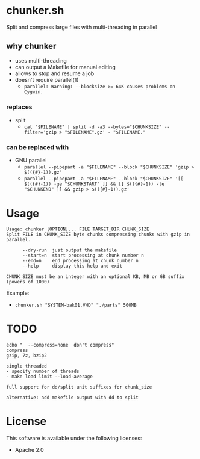 # chunker.sh
Split and compress large files with multi-threading in parallel

## why chunker

* uses multi-threading
* can output a Makefile for manual editing
* allows to stop and resume a job
* doesn't require parallel(1)
	* `parallel: Warning: --blocksize >= 64K causes problems on Cygwin.`

### replaces

* split
  * `cat "$FILENAME" | split -d -a3 --bytes="$CHUNKSIZE" --filter='gzip > "$FILENAME".gz' - "$FILENAME."`

### can be replaced with

* GNU parallel
  * `parallel --pipepart -a "$FILENAME" --block "$CHUNKSIZE" 'gzip > $(({#}-1)).gz'`
  * `parallel --pipepart -a "$FILENAME" --block "$CHUNKSIZE" '[[ $(({#}-1)) -ge "$CHUNKSTART" ]] && [[ $(({#}-1)) -le "$CHUNKEND" ]] && gzip > $(({#}-1)).gz'`

# Usage

```
Usage: chunker [OPTION]... FILE TARGET_DIR CHUNK_SIZE
Split FILE in CHUNK_SIZE byte chunks compressing chunks with gzip in parallel.

      --dry-run  just output the makefile
      --start=n  start processing at chunk number n
      --end=n    end processing at chunk number n
      --help     display this help and exit

CHUNK_SIZE must be an integer with an optional KB, MB or GB suffix (powers of 1000)
```

Example:

* `chunker.sh "SYSTEM-bak01.VHD" "./parts" 500MB`

# TODO

```
echo "  --compress=none  don't compress"
compress
gzip, 7z, bzip2

single threaded
- specify number of threads
- make load limit --load-average

full support for dd/split unit suffixes for chunk_size

alternative: add makefile output with dd to split
```

# License

This software is available under the following licenses:

* Apache 2.0
